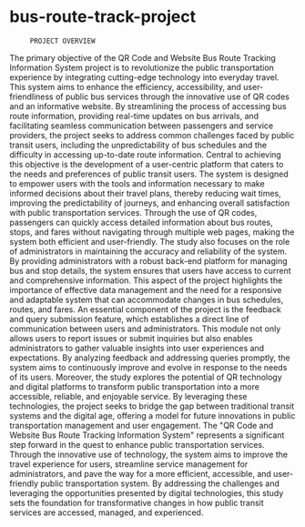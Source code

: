 # bus-route-track-project

         PROJECT OVERVIEW
The primary objective of the QR Code and Website Bus Route Tracking Information System project is to revolutionize the public transportation experience by integrating cutting-edge technology into everyday travel. This system aims to enhance the efficiency, accessibility, and user-friendliness of public bus services through the innovative use of QR codes and an informative website. By streamlining the process of accessing bus route information, providing real-time updates on bus arrivals, and facilitating seamless communication between passengers and service providers, the project seeks to address common challenges faced by public transit users, including the unpredictability of bus schedules and the difficulty in accessing up-to-date route information.
Central to achieving this objective is the development of a user-centric platform that caters to the needs and preferences of public transit users. The system is designed to empower users with the tools and information necessary to make informed decisions about their travel plans, thereby reducing wait times, improving the predictability of journeys, and enhancing overall satisfaction with public transportation services. Through the use of QR codes, passengers can quickly access detailed information about bus routes, stops, and fares without navigating through multiple web pages, making the system both efficient and user-friendly.
The study also focuses on the role of administrators in maintaining the accuracy and reliability of the system. By providing administrators with a robust back-end platform for managing bus and stop details, the system ensures that users have access to current and comprehensive information. This aspect of the project highlights the importance of effective data management and the need for a responsive and adaptable system that can accommodate changes in bus schedules, routes, and fares.
An essential component of the project is the feedback and query submission feature, which establishes a direct line of communication between users and administrators. This module not only allows users to report issues or submit inquiries but also enables administrators to gather valuable insights into user experiences and expectations. By analyzing feedback and addressing queries promptly, the system aims to continuously improve and evolve in response to the needs of its users.
Moreover, the study explores the potential of QR technology and digital platforms to transform public transportation into a more accessible, reliable, and enjoyable service. By leveraging these technologies, the project seeks to bridge the gap between traditional transit systems and the digital age, offering a model for future innovations in public transportation management and user engagement.
The "QR Code and Website Bus Route Tracking Information System" represents a significant step forward in the quest to enhance public transportation services. Through the innovative use of technology, the system aims to improve the travel experience for users, streamline service management for administrators, and pave the way for a more efficient, accessible, and user-friendly public transportation system. By addressing the challenges and leveraging the opportunities presented by digital technologies, this study sets the foundation for transformative changes in how public transit services are accessed, managed, and experienced.
